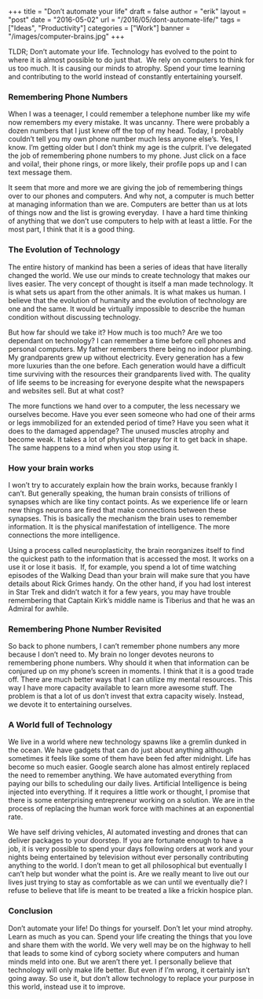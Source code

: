 +++
title = "Don’t automate your life"
draft = false
author = "erik"
layout = "post"
date = "2016-05-02"
url = "/2016/05/dont-automate-life/"
tags = ["Ideas", "Productivity"]
categories = ["Work"]
banner = "/images/computer-brains.jpg"
+++

  
TLDR; Don’t automate your life. Technology has evolved to the point to where it is almost possible to do just that.  We rely on computers to think for us too much. It is causing our minds to atrophy. Spend your time learning and contributing to the world instead of constantly entertaining yourself.

### Remembering Phone Numbers

When I was a teenager, I could remember a telephone number like my wife now remembers my every mistake. It was uncanny. There were probably a dozen numbers that I just knew off the top of my head. Today, I probably couldn’t tell you my own phone number much less anyone else’s. Yes, I know. I’m getting older but I don’t think my age is the culprit. I’ve delegated the job of remembering phone numbers to my phone. Just click on a face and voila!, their phone rings, or more likely, their profile pops up and I can text message them.

It seem that more and more we are giving the job of remembering things over to our phones and computers. And why not, a computer is much better at managing information than we are. Computers are better than us at lots of things now and the list is growing everyday.  I have a hard time thinking of anything that we don’t use computers to help with at least a little. For the most part, I think that it is a good thing. 

### The Evolution of Technology

The entire history of mankind has been a series of ideas that have literally changed the world. We use our minds to create technology that makes our lives easier. The very concept of thought is itself a man made technology. It is what sets us apart from the other animals. It is what makes us human. I believe that the evolution of humanity and the evolution of technology are one and the same. It would be virtually impossible to describe the human condition without discussing technology.

But how far should we take it? How much is too much? Are we too dependant on technology? I can remember a time before cell phones and personal computers. My father remembers there being no indoor plumbing. My grandparents grew up without electricity. Every generation has a few more luxuries than the one before. Each generation would have a difficult time surviving with the resources their grandparents lived with. The quality of life seems to be increasing for everyone despite what the newspapers and websites sell. But at what cost?

The more functions we hand over to a computer, the less necessary we ourselves become. Have you ever seen someone who had one of their arms or legs immobilized for an extended period of time? Have you seen what it does to the damaged appendage? The unused muscles atrophy and become weak. It takes a lot of physical therapy for it to get back in shape. The same happens to a mind when you stop using it.

### How your brain works

I won’t try to accurately explain how the brain works, because frankly I can’t. But generally speaking, the human brain consists of trillions of synapses which are like tiny contact points. As we experience life or learn new things neurons are fired that make connections between these synapses. This is basically the mechanism the brain uses to remember information. It is the physical manifestation of intelligence. The more connections the more intelligence. 

Using a process called neuroplasticity, the brain reorganizes itself to find the quickest path to the information that is accessed the most. It works on a use it or lose it basis.  If, for example, you spend a lot of time watching episodes of the Walking Dead than your brain will make sure that you have details about Rick Grimes handy. On the other hand, if you had lost interest in Star Trek and didn’t watch it for a few years, you may have trouble remembering that Captain Kirk’s middle name is Tiberius and that he was an Admiral for awhile.

### Remembering Phone Number Revisited

So back to phone numbers, I can’t remember phone numbers any more because I don’t need to. My brain no longer devotes neurons to remembering phone numbers. Why should it when that information can be conjured up on my phone’s screen in moments. I think that it is a good trade off. There are much better ways that I can utilize my mental resources. This way I have more capacity available to learn more awesome stuff. The problem is that a lot of us don’t invest that extra capacity wisely. Instead, we devote it to entertaining ourselves.

### A World full of Technology

We live in a world where new technology spawns like a gremlin dunked in the ocean. We have gadgets that can do just about anything although sometimes it feels like some of them have been fed after midnight. Life has become so much easier. Google search alone has almost entirely replaced the need to remember anything. We have automated everything from paying our bills to scheduling our daily lives. Artificial Intelligence is being injected into everything. If it requires a little work or thought, I promise that there is some enterprising entrepreneur working on a solution. We are in the process of replacing the human work force with machines at an exponential rate.

We have self driving vehicles, AI automated investing and drones that can deliver packages to your doorstep. If you are fortunate enough to have a job, it is very possible to spend your days following orders at work and your nights being entertained by television without ever personally contributing anything to the world. I don’t mean to get all philosophical but eventually I can’t help but wonder what the point is. Are we really meant to live out our lives just trying to stay as comfortable as we can until we eventually die? I refuse to believe that life is meant to be treated a like a frickin hospice plan.

### Conclusion

Don’t automate your life! Do things for yourself. Don’t let your mind atrophy. Learn as much as you can. Spend your life creating the things that you love and share them with the world. We very well may be on the highway to hell that leads to some kind of cyborg society where computers and human minds meld into one. But we aren’t there yet. I personally believe that technology will only make life better. But even if I’m wrong, it certainly isn’t going away. So use it, but don’t allow technology to replace your purpose in this world, instead use it to improve.
